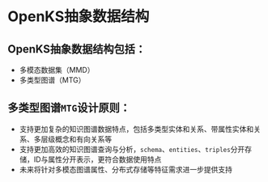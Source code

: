 # OpenKS抽象数据结构

## OpenKS抽象数据结构包括：

* 多模态数据集（MMD）
* 多类型图谱（MTG）

## 多类型图谱`MTG`设计原则：

* 支持更加复杂的知识图谱数据特点，包括多类型实体和关系、带属性实体和关系、多层级概念和有向关系等
* 支持更加高效的知识图谱查询与分析，`schema`、`entities`、`triples`分开存储，ID与属性分开表示，更符合数据使用特点
* 未来将针对多模态图谱属性、分布式存储等特征需求进一步提供支持